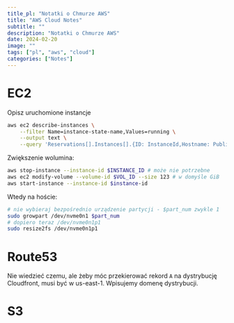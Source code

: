 ```yaml
---
title_pl: "Notatki o Chmurze AWS"
title: "AWS Cloud Notes"
subtitle: ""
description: "Notatki o Chmurze AWS"
date: 2024-02-20
image: ""
tags: ["pl", "aws", "cloud"]
categories: ["Notes"]
---
```


# EC2

Opisz uruchomione instancje

```sh
aws ec2 describe-instances \
    --filter Name=instance-state-name,Values=running \
    --output text \
    --query 'Reservations[].Instances[].{ID: InstanceId,Hostname: PublicDnsName,Name: Tags[?Key==`Name`].Value | [0],Type: InstanceType, Platform: Platform || `Linux`}'
```

Zwiększenie wolumina:

```sh
aws stop-instance --instance-id $INSTANCE_ID # może nie potrzebne
aws ec2 modify-volume --volume-id $VOL_ID --size 123 # w domyśle GiB
aws start-instance --instance-id $instance-id
```

Wtedy na hoście:

```sh
# nie wybieraj bezpośrednio urządzenie partycji - $part_num zwykle 1
sudo growpart /dev/nvme0n1 $part_num 
# dopiero teraz /dev/nvme0n1p1
sudo resize2fs /dev/nvme0n1p1
```

# Route53

Nie wiedzieć czemu, ale żeby móc przekierować rekord `A` na dystrybucję Cloudfront, musi być w us-east-1. Wpisujemy domenę dystrybucji.

# S3
